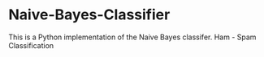 # Naive-Bayes-Classifier
This is a Python implementation of the Naive Bayes classifer. 
Ham - Spam Classification
